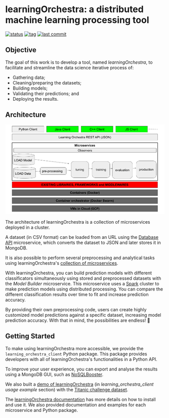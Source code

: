 # learningOrchestra: a distributed machine learning processing tool 

[![status](https://img.shields.io/badge/build-passing-brightgreen)](https://shields.io/)
[![tag](https://img.shields.io/github/v/tag/riibeirogabriel/learningOrchestra)](https://github.com/riibeirogabriel/learningOrchestra/tags)
[![last commit](https://img.shields.io/github/last-commit/riibeirogabriel/learningOrchestra)](https://github.com/riibeirogabriel/learningOrchestra/tags)

## Objective

The goal of this work is to develop a tool, named *learningOrchestra*, to
facilitate and streamline the data science iterative process of:

* Gathering data;
* Cleaning/preparing the datasets;
* Building models;
* Validating their predictions; and
* Deploying the results.

## Architecture

![architecture](./docs/architecture.png)

The architecture of learningOrchestra is a collection of microservices deployed
in a cluster.

A dataset (in CSV format) can be loaded from an URL using the
[Database API](https://riibeirogabriel.github.io/learningOrchestra/database_api) 
microservice, which converts the dataset to JSON and later stores it in MongoDB.

It is also possible to perform several preprocessing and analytical tasks using 
learningOrchestra's [collection of microservices](https://riibeirogabriel.github.io/learningOrchestra/usage).

With learningOrchestra, you can build prediction models with different 
classificators simultaneously using stored and preprocessed datasets with the
*Model Builder* microservice. This microservice uses a [Spark](https://spark.apache.org/)
cluster to make prediction models using distributed processing. You can compare the different 
classification results over time to fit and increase prediction accuracy.

By providing their own preprocessing code, users can create highly customized model predictions
against a specific dataset, increasing model prediction accuracy.
With that in mind, the possibilities are endless! 🚀

## Getting Started

To make using learningOrchestra more accessible, we provide the 
`learning_orchestra_client` Python package. This package provides developers with all of 
learningOrchestra's functionalities in a Python API.

To improve your user experience, you can export and analyse the results using a MongoDB GUI, such as 
[NoSQLBooster](https://nosqlbooster.com).

We also built a
[demo of learningOrchestra](https://pypi.org/project/learning-orchestra-client/) (in *learning_orchestra_client usage example* section)
with the [Titanic challenge dataset](https://www.kaggle.com/c/titanic).

The [learningOrchestra documentation](https://riibeirogabriel.github.io/learningOrchestra) has more details on how to install and use it. We also provided documentation and examples for each microservice and Python package.
